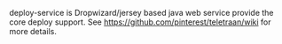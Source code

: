 deploy-service is Dropwizard/jersey based java web service provide the core deploy support.
See https://github.com/pinterest/teletraan/wiki for more details.
